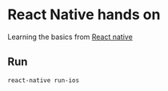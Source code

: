 # React Native hands on
Learning the basics from [React native](https://facebook.github.io/react-native/docs/getting-started.html)

## Run
```
react-native run-ios
```